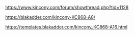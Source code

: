 https://www.kincony.com/forum/showthread.php?tid=1128


https://blakadder.com/kincony-KC868-A8/

https://templates.blakadder.com/kincony_KC868-A16.html
